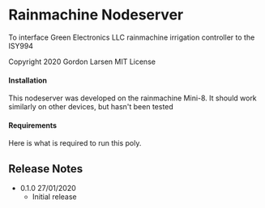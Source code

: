 # Rainmachine Nodeserver
To interface Green Electronics LLC rainmachine irrigation controller to the ISY994

Copyright 2020 Gordon Larsen MIT License

#### Installation

This nodeserver was developed on the rainmachine Mini-8. It should work similarly on other devices, but hasn't been tested
#### Requirements

Here is what is required to run this poly.

## Release Notes

- 0.1.0 27/01/2020 
    - Initial release